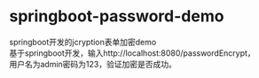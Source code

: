 # springboot-password-demo
springboot开发的jcryption表单加密demo  
基于springboot开发，输入http://localhost:8080/passwordEncrypt，  
用户名为admin密码为123，验证加密是否成功。
